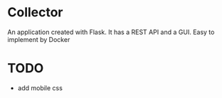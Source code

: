 # Collector

An application created with Flask.
It has a REST API and a GUI.
Easy to implement by Docker


# TODO
- add mobile css
